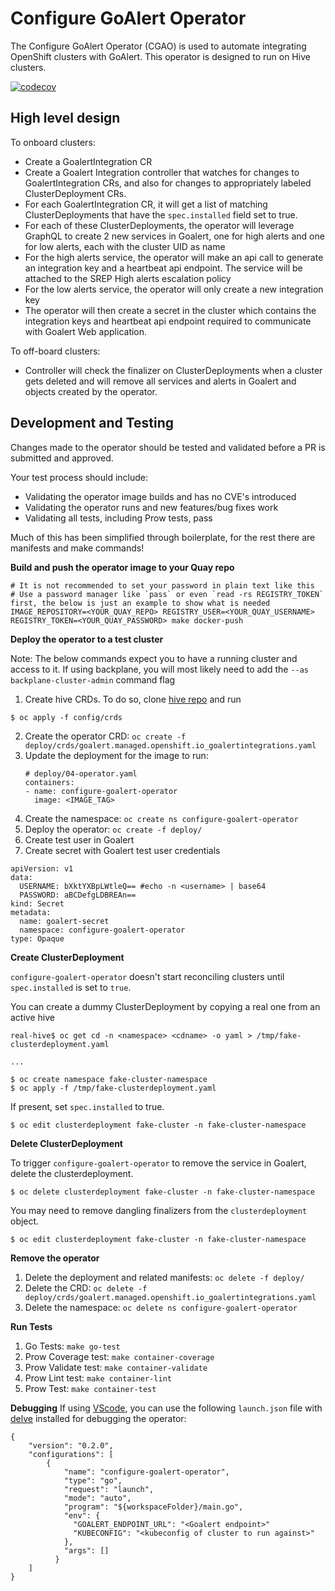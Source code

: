 # Configure GoAlert Operator

The Configure GoAlert Operator (CGAO) is used to automate integrating OpenShift clusters with GoAlert. This operator is designed to run on Hive clusters.

[![codecov](https://codecov.io/gh/openshift/configure-goalert-operator/branch/main/graph/badge.svg)](https://codecov.io/gh/openshift/configure-goalert-operator)

## High level design

To onboard clusters:

* Create a GoalertIntegration CR
* Create a Goalert Integration controller that watches for changes to GoalertIntegration CRs, and also for changes to appropriately labeled ClusterDeployment CRs.
* For each GoalertIntegration CR, it will get a list of matching ClusterDeployments that have the `spec.installed` field set to true.
* For each of these ClusterDeployments, the operator will leverage GraphQL to create 2 new services in Goalert, one for high alerts and one for low alerts, each with the cluster UID as name
* For the high alerts service, the operator will make an api call to generate an integration key and a heartbeat api endpoint. The service will be attached to the SREP High alerts escalation policy
* For the low alerts service, the operator will only create a new integration key
* The operator will then create a secret in the cluster which contains the integration keys and heartbeat api endpoint required to communicate with Goalert Web application.

To off-board clusters:

* Controller will check the finalizer on ClusterDeployments when a cluster gets deleted and will remove all services and alerts in Goalert and objects created by the operator.

## Development and Testing

Changes made to the operator should be tested and validated before a PR is submitted and approved. 

Your test process should include:
* Validating the operator image builds and has no CVE's introduced
* Validating the operator runs and new features/bug fixes work
* Validating all tests, including Prow tests, pass

Much of this has been simplified through boilerplate, for the rest there are manifests and make commands!

**Build and push the operator image to your Quay repo**

```shell
# It is not recommended to set your password in plain text like this
# Use a password manager like `pass` or even `read -rs REGISTRY_TOKEN` first, the below is just an example to show what is needed
IMAGE_REPOSITORY=<YOUR_QUAY_REPO> REGISTRY_USER=<YOUR_QUAY_USERNAME> REGISTRY_TOKEN=<YOUR_QUAY_PASSWORD> make docker-push
```

**Deploy the operator to a test cluster**

Note: The below commands expect you to have a running cluster and access to it. If using backplane, you will most likely need to add the `--as backplane-cluster-admin` command flag

1. Create hive CRDs. To do so, clone [hive repo](https://github.com/openshift/hive/) and run
```shell
$ oc apply -f config/crds
```
2. Create the operator CRD: `oc create -f deploy/crds/goalert.managed.openshift.io_goalertintegrations.yaml`
3. Update the deployment for the image to run:
    ```shell
    # deploy/04-operator.yaml
    containers:
    - name: configure-goalert-operator
      image: <IMAGE_TAG>
    ```
4. Create the namespace: `oc create ns configure-goalert-operator`
5. Deploy the operator: `oc create -f deploy/`
6. Create test user in Goalert 
7. Create secret with Goalert test user credentials 
```shell
apiVersion: v1
data:
  USERNAME: bXktYXBpLWtleQ== #echo -n <username> | base64
  PASSWORD: aBCDefgLDBREAn==
kind: Secret
metadata:
  name: goalert-secret
  namespace: configure-goalert-operator
type: Opaque
```

**Create ClusterDeployment**

`configure-goalert-operator` doesn't start reconciling clusters until `spec.installed` is set to `true`.

You can create a dummy ClusterDeployment by copying a real one from an active hive

```terminal
real-hive$ oc get cd -n <namespace> <cdname> -o yaml > /tmp/fake-clusterdeployment.yaml

...

$ oc create namespace fake-cluster-namespace
$ oc apply -f /tmp/fake-clusterdeployment.yaml
```

If present, set `spec.installed` to true.

```terminal
$ oc edit clusterdeployment fake-cluster -n fake-cluster-namespace
```

**Delete ClusterDeployment**

To trigger `configure-goalert-operator` to remove the service in Goalert, delete the clusterdeployment.

```terminal
$ oc delete clusterdeployment fake-cluster -n fake-cluster-namespace
```

You may need to remove dangling finalizers from the `clusterdeployment` object.

```terminal
$ oc edit clusterdeployment fake-cluster -n fake-cluster-namespace
```


**Remove the operator**
1. Delete the deployment and related manifests: `oc delete -f deploy/`
2. Delete the CRD: `oc delete -f deploy/crds/goalert.managed.openshift.io_goalertintegrations.yaml`
3. Delete the namespace: `oc delete ns configure-goalert-operator`


**Run Tests**
1) Go Tests: `make go-test`
2) Prow Coverage test: `make container-coverage`
3) Prow Validate test: `make container-validate`
4) Prow Lint test: `make container-lint`
5) Prow Test: `make container-test`

**Debugging**
If using [VScode](https://code.visualstudio.com/), you can use the following `launch.json` file with [delve](https://github.com/go-delve/delve/tree/master/Documentation/installation) installed for debugging the operator:
```
{
    "version": "0.2.0",
    "configurations": [
        {
            "name": "configure-goalert-operator",
            "type": "go",
            "request": "launch",
            "mode": "auto",
            "program": "${workspaceFolder}/main.go",
            "env": {
              "GOALERT_ENDPOINT_URL": "<Goalert endpoint>"
              "KUBECONFIG": "<kubeconfig of cluster to run against>"
            },
            "args": []
          }
    ]
}
``` 
